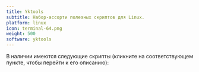 ```yaml
---
title: Yktools
subtitle: Набор-ассорти полезных скриптов для Linux.
platform: linux
icon: terminal-64.png
weight: 500
software: yktools
---
```


В наличии имеются следующие скрипты (кликните на соответствующем пункте, чтобы перейти к его описанию):
